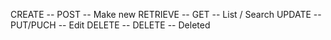 CREATE -- POST -- Make new
RETRIEVE -- GET -- List / Search
UPDATE -- PUT/PUCH -- Edit
DELETE -- DELETE -- Deleted